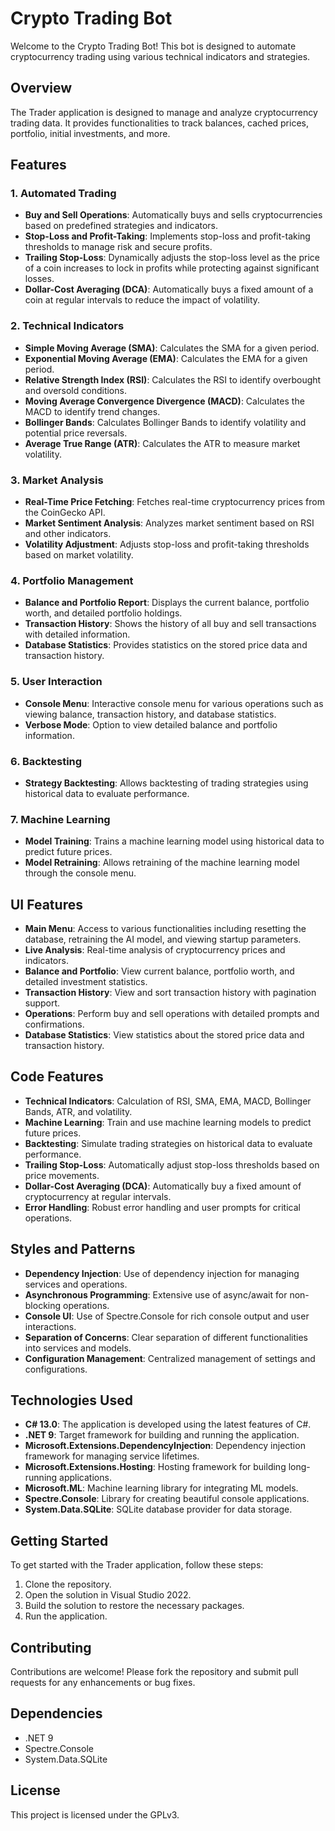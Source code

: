 # Crypto Trading Bot

Welcome to the Crypto Trading Bot! This bot is designed to automate cryptocurrency trading using various technical indicators and strategies.

## Overview
The Trader application is designed to manage and analyze cryptocurrency trading data. It provides functionalities to track balances, cached prices, portfolio, initial investments, and more.

## Features

### 1. Automated Trading
- **Buy and Sell Operations**: Automatically buys and sells cryptocurrencies based on predefined strategies and indicators.
- **Stop-Loss and Profit-Taking**: Implements stop-loss and profit-taking thresholds to manage risk and secure profits.
- **Trailing Stop-Loss**: Dynamically adjusts the stop-loss level as the price of a coin increases to lock in profits while protecting against significant losses.
- **Dollar-Cost Averaging (DCA)**: Automatically buys a fixed amount of a coin at regular intervals to reduce the impact of volatility.

### 2. Technical Indicators
- **Simple Moving Average (SMA)**: Calculates the SMA for a given period.
- **Exponential Moving Average (EMA)**: Calculates the EMA for a given period.
- **Relative Strength Index (RSI)**: Calculates the RSI to identify overbought and oversold conditions.
- **Moving Average Convergence Divergence (MACD)**: Calculates the MACD to identify trend changes.
- **Bollinger Bands**: Calculates Bollinger Bands to identify volatility and potential price reversals.
- **Average True Range (ATR)**: Calculates the ATR to measure market volatility.

### 3. Market Analysis
- **Real-Time Price Fetching**: Fetches real-time cryptocurrency prices from the CoinGecko API.
- **Market Sentiment Analysis**: Analyzes market sentiment based on RSI and other indicators.
- **Volatility Adjustment**: Adjusts stop-loss and profit-taking thresholds based on market volatility.

### 4. Portfolio Management
- **Balance and Portfolio Report**: Displays the current balance, portfolio worth, and detailed portfolio holdings.
- **Transaction History**: Shows the history of all buy and sell transactions with detailed information.
- **Database Statistics**: Provides statistics on the stored price data and transaction history.

### 5. User Interaction
- **Console Menu**: Interactive console menu for various operations such as viewing balance, transaction history, and database statistics.
- **Verbose Mode**: Option to view detailed balance and portfolio information.

### 6. Backtesting
- **Strategy Backtesting**: Allows backtesting of trading strategies using historical data to evaluate performance.

### 7. Machine Learning
- **Model Training**: Trains a machine learning model using historical data to predict future prices.
- **Model Retraining**: Allows retraining of the machine learning model through the console menu.

## UI Features
- **Main Menu**: Access to various functionalities including resetting the database, retraining the AI model, and viewing startup parameters.
- **Live Analysis**: Real-time analysis of cryptocurrency prices and indicators.
- **Balance and Portfolio**: View current balance, portfolio worth, and detailed investment statistics.
- **Transaction History**: View and sort transaction history with pagination support.
- **Operations**: Perform buy and sell operations with detailed prompts and confirmations.
- **Database Statistics**: View statistics about the stored price data and transaction history.

## Code Features
- **Technical Indicators**: Calculation of RSI, SMA, EMA, MACD, Bollinger Bands, ATR, and volatility.
- **Machine Learning**: Train and use machine learning models to predict future prices.
- **Backtesting**: Simulate trading strategies on historical data to evaluate performance.
- **Trailing Stop-Loss**: Automatically adjust stop-loss thresholds based on price movements.
- **Dollar-Cost Averaging (DCA)**: Automatically buy a fixed amount of cryptocurrency at regular intervals.
- **Error Handling**: Robust error handling and user prompts for critical operations.

## Styles and Patterns
- **Dependency Injection**: Use of dependency injection for managing services and operations.
- **Asynchronous Programming**: Extensive use of async/await for non-blocking operations.
- **Console UI**: Use of Spectre.Console for rich console output and user interactions.
- **Separation of Concerns**: Clear separation of different functionalities into services and models.
- **Configuration Management**: Centralized management of settings and configurations.

## Technologies Used
- **C# 13.0**: The application is developed using the latest features of C#.
- **.NET 9**: Target framework for building and running the application.
- **Microsoft.Extensions.DependencyInjection**: Dependency injection framework for managing service lifetimes.
- **Microsoft.Extensions.Hosting**: Hosting framework for building long-running applications.
- **Microsoft.ML**: Machine learning library for integrating ML models.
- **Spectre.Console**: Library for creating beautiful console applications.
- **System.Data.SQLite**: SQLite database provider for data storage.

## Getting Started
To get started with the Trader application, follow these steps:
1. Clone the repository.
2. Open the solution in Visual Studio 2022.
3. Build the solution to restore the necessary packages.
4. Run the application.

## Contributing
Contributions are welcome! Please fork the repository and submit pull requests for any enhancements or bug fixes.

## Dependencies
- .NET 9
- Spectre.Console
- System.Data.SQLite

## License
This project is licensed under the GPLv3.